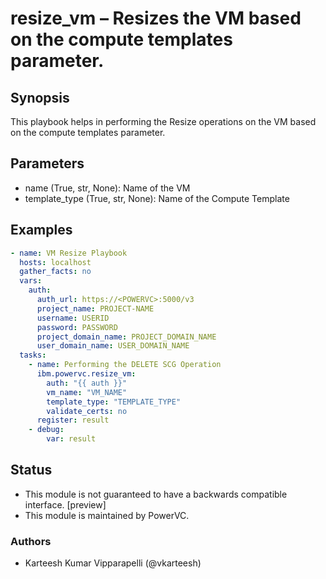 # resize_vm – Resizes the VM based on the compute templates parameter.

## Synopsis
This playbook helps in performing the Resize operations on the VM based on the compute templates parameter.

## Parameters
- name (True, str, None): Name of the VM
- template_type (True, str, None): Name of the Compute Template

## Examples
```yaml
- name: VM Resize Playbook
  hosts: localhost
  gather_facts: no
  vars:
    auth:
      auth_url: https://<POWERVC>:5000/v3
      project_name: PROJECT-NAME
      username: USERID
      password: PASSWORD
      project_domain_name: PROJECT_DOMAIN_NAME
      user_domain_name: USER_DOMAIN_NAME
  tasks:
    - name: Performing the DELETE SCG Operation
      ibm.powervc.resize_vm:
        auth: "{{ auth }}"
        vm_name: "VM_NAME"
        template_type: "TEMPLATE_TYPE"
        validate_certs: no
      register: result
    - debug:
        var: result
```

## Status
- This module is not guaranteed to have a backwards compatible interface. [preview]
- This module is maintained by PowerVC.

### Authors
- Karteesh Kumar Vipparapelli (@vkarteesh)
